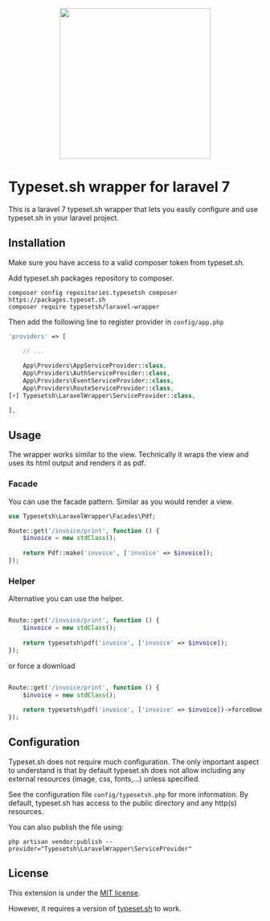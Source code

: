 
<p align="center"><img src="https://static.typeset.sh/images/typeset.sh-logo.svg" width="300"></p>


# Typeset.sh wrapper for laravel 7

This is a laravel 7 typeset.sh wrapper that lets you easily configure and use typeset.sh
in your laravel project.


## Installation

Make sure you have access to a valid composer token from typeset.sh.

Add typeset.sh packages repository to composer.

    composer config repositories.typesetsh composer https://packages.typeset.sh
    composer require typesetsh/laravel-wrapper


Then add the following line to register provider in `config/app.php`
```php
'providers' => [

    // ...
    
    App\Providers\AppServiceProvider::class,
    App\Providers\AuthServiceProvider::class,
    App\Providers\EventServiceProvider::class,
    App\Providers\RouteServiceProvider::class,
[+] Typesetsh\LaravelWrapper\ServiceProvider::class,

],
```  
    
    
## Usage

The wrapper works similar to the view. Technically it wraps the view and uses its html output
and renders it as pdf.

### Facade

You can use the facade pattern. Similar as you would render a view.

```php
use Typesetsh\LaravelWrapper\Facades\Pdf;

Route::get('/invoice/print', function () {
    $invoice = new stdClass();
    
    return Pdf::make('invoice', ['invoice' => $invoice]);
});
```


### Helper

Alternative you can use the helper.

```php

Route::get('/invoice/print', function () {
    $invoice = new stdClass();
    
    return typesetsh\pdf('invoice', ['invoice' => $invoice]);
});
```

or force a download

```php

Route::get('/invoice/print', function () {
    $invoice = new stdClass();
    
    return typesetsh\pdf('invoice', ['invoice' => $invoice])->forceDownload('invoice.pdf');
});
```


## Configuration

Typeset.sh does not require much configuration. The only important aspect to understand is that
by default typeset.sh does not allow including any external resources (image, css, fonts,...) 
unless specified.

See the configuration file `config/typesetsh.php` for more information. By default, typeset.sh
has access to the public directory and any http(s) resources.

You can also publish the file using:

    php artisan vendor:publish --provider="Typesetsh\LaravelWrapper\ServiceProvider"
    
    
## License

This extension is under the [MIT license](LICENSE).

However, it requires a version of [typeset.sh](https://typeset.sh/) to work.
